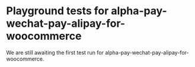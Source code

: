 # Playground tests for alpha-pay-wechat-pay-alipay-for-woocommerce
We are still awaiting the first test run for alpha-pay-wechat-pay-alipay-for-woocommerce.
